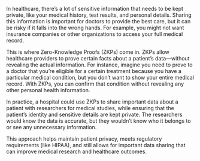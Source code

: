 In healthcare, there’s a lot of sensitive information that needs to be kept private, like your medical history, test results, and personal details. Sharing this information is important for doctors to provide the best care, but it can be risky if it falls into the wrong hands. For example, you might not want insurance companies or other organizations to access your full medical record.

This is where Zero-Knowledge Proofs (ZKPs) come in. ZKPs allow healthcare providers to prove certain facts about a patient’s data—without revealing the actual information. For instance, imagine you need to prove to a doctor that you’re eligible for a certain treatment because you have a particular medical condition, but you don’t want to show your entire medical record. With ZKPs, you can confirm that condition without revealing any other personal health information.

In practice, a hospital could use ZKPs to share important data about a patient with researchers for medical studies, while ensuring that the patient’s identity and sensitive details are kept private. The researchers would know the data is accurate, but they wouldn’t know who it belongs to or see any unnecessary information.

This approach helps maintain patient privacy, meets regulatory requirements (like HIPAA), and still allows for important data sharing that can improve medical research and healthcare outcomes.